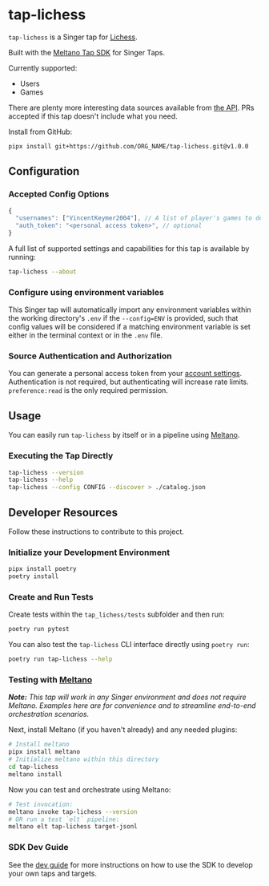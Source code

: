 # tap-lichess

`tap-lichess` is a Singer tap for [Lichess](https://lichess.org).

Built with the [Meltano Tap SDK](https://sdk.meltano.com) for Singer Taps.

Currently supported:

- Users
- Games

There are plenty more interesting data sources available from [the API](https://lichess.org/api). PRs accepted if this tap doesn't include what you need.

Install from GitHub:

```bash
pipx install git+https://github.com/ORG_NAME/tap-lichess.git@v1.0.0
```

## Configuration

### Accepted Config Options

```js
{
  "usernames": ["VincentKeymer2004"], // A list of player's games to download
  "auth_token": "<personal access token>", // optional
}
```

A full list of supported settings and capabilities for this
tap is available by running:

```bash
tap-lichess --about
```

### Configure using environment variables

This Singer tap will automatically import any environment variables within the working directory's
`.env` if the `--config=ENV` is provided, such that config values will be considered if a matching
environment variable is set either in the terminal context or in the `.env` file.

### Source Authentication and Authorization

You can generate a personal access token from your [account settings](https://lichess.org/account/oauth/token). Authentication is not required, but authenticating will increase rate limits. `preference:read` is the only required permission.

## Usage

You can easily run `tap-lichess` by itself or in a pipeline using [Meltano](https://meltano.com/).

### Executing the Tap Directly

```bash
tap-lichess --version
tap-lichess --help
tap-lichess --config CONFIG --discover > ./catalog.json
```

## Developer Resources

Follow these instructions to contribute to this project.

### Initialize your Development Environment

```bash
pipx install poetry
poetry install
```

### Create and Run Tests

Create tests within the `tap_lichess/tests` subfolder and
  then run:

```bash
poetry run pytest
```

You can also test the `tap-lichess` CLI interface directly using `poetry run`:

```bash
poetry run tap-lichess --help
```

### Testing with [Meltano](https://www.meltano.com)

_**Note:** This tap will work in any Singer environment and does not require Meltano.
Examples here are for convenience and to streamline end-to-end orchestration scenarios._

Next, install Meltano (if you haven't already) and any needed plugins:

```bash
# Install meltano
pipx install meltano
# Initialize meltano within this directory
cd tap-lichess
meltano install
```

Now you can test and orchestrate using Meltano:

```bash
# Test invocation:
meltano invoke tap-lichess --version
# OR run a test `elt` pipeline:
meltano elt tap-lichess target-jsonl
```

### SDK Dev Guide

See the [dev guide](https://sdk.meltano.com/en/latest/dev_guide.html) for more instructions on how to use the SDK to
develop your own taps and targets.
